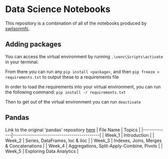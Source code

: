 # Data Science Notebooks

This repository is a combination of all of the notebooks produced by [swilsonmfc](https://github.com/swilsonmfc). 

## Adding packages
You can access the virtual environment by running `.\venv\Scripts\activate` in your terminal.

From there you can run any `pip install <package>`, and then `pip freeze > requirements.txt` to output these to a requirements file

In order to load the requirements into your virtual environment, you can run the following command: `pip install -r requirements.txt`

Then to get out of the virtual environment you can run `deactivate`

## Pandas
Link to the original 'pandas' repository [here](https://github.com/swilsonmfc/pandas)
| File Name   | Topics                                    |
|-------------|-------------------------------------------|
| Week_1      | Introduction                              |
| Week_2      | Series, DataFrames, loc & iloc            |
| Week_3      | Indexes, Joins, Merges & Concatenations   |
| Week_4      | Aggregations, Split-Apply-Combine, Pivots |
| Week_5      | Exploring Data Analytics                  |